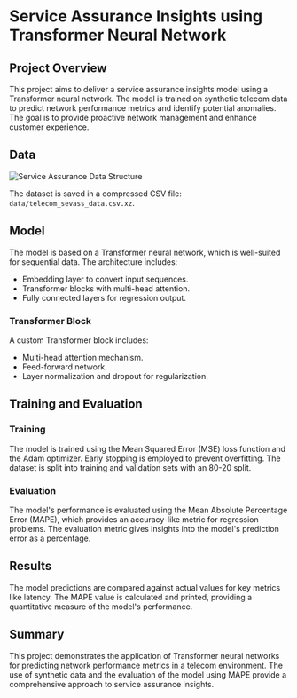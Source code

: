 
# Service Assurance Insights using Transformer Neural Network

## Project Overview

This project aims to deliver a service assurance insights model using a Transformer neural network. The model is trained on synthetic telecom data to predict network performance metrics and identify potential anomalies. The goal is to provide proactive network management and enhance customer experience.

## Data
![Service Assurance Data Structure](https://raw.githubusercontent.com/fenar/etc-ai-wrx/main/serviceassurance/data/sevass-data.png)<br>

The dataset is saved in a compressed CSV file: `data/telecom_sevass_data.csv.xz`.

## Model

The model is based on a Transformer neural network, which is well-suited for sequential data. The architecture includes:
- Embedding layer to convert input sequences.
- Transformer blocks with multi-head attention.
- Fully connected layers for regression output.

### Transformer Block

A custom Transformer block includes:
- Multi-head attention mechanism.
- Feed-forward network.
- Layer normalization and dropout for regularization.

## Training and Evaluation

### Training

The model is trained using the Mean Squared Error (MSE) loss function and the Adam optimizer. Early stopping is employed to prevent overfitting. The dataset is split into training and validation sets with an 80-20 split.

### Evaluation

The model's performance is evaluated using the Mean Absolute Percentage Error (MAPE), which provides an accuracy-like metric for regression problems. The evaluation metric gives insights into the model's prediction error as a percentage.

## Results

The model predictions are compared against actual values for key metrics like latency. The MAPE value is calculated and printed, providing a quantitative measure of the model's performance.

## Summary

This project demonstrates the application of Transformer neural networks for predicting network performance metrics in a telecom environment. The use of synthetic data and the evaluation of the model using MAPE provide a comprehensive approach to service assurance insights.

